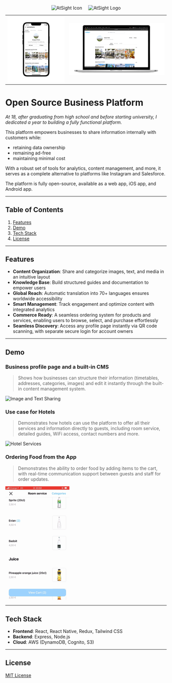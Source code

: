 <div align="center">
  <p align="center">
    <img src="../Assets/AtSight-App-Icon.png" height="64" alt="AtSight Icon">
    &nbsp;&nbsp;&nbsp;
    <img src="../Assets/AtSight_logo.png" height="64" alt="AtSight Logo">
  </p>
  <table>
    <tr>
      <td align="center">
        <img src="Assets/Mobile_App_Preview.png" alt="Mobile App Preview" width="280px">
      </td>
      <td align="center">
        <img src="Assets/Web_App_Preview.png" alt="Web App Preview" width="470px">
      </td>
    </tr>
  </table>
</div>

# Open Source Business Platform

*At 18, after graduating from high school and before starting university, I dedicated a year to building a fully functional platform.*

This platform empowers businesses to share information internally with customers while:
- retaining data ownership
- remaining ad-free
- maintaining minimal cost

With a robust set of tools for analytics, content management, and more, it serves as a complete alternative to platforms like Instagram and Salesforce.

The platform is fully open-source, available as a web app, iOS app, and Android app.

---

## Table of Contents
1. [Features](#features)
2. [Demo](#demo)
3. [Tech Stack](#tech-stack)
4. [License](#license)

---

## Features

- **Content Organization**: Share and categorize images, text, and media in an intuitive layout
- **Knowledge Base**: Build structured guides and documentation to empower users
- **Global Reach**: Automatic translation into 70+ languages ensures worldwide accessibility
- **Smart Management**: Track engagement and optimize content with integrated analytics
- **Commerce Ready**: A seamless ordering system for products and services, enabling users to browse, select, and purchase effortlessly
- **Seamless Discovery**: Access any profile page instantly via QR code scanning, with separate secure login for account owners

---

## Demo

### Business profile page and a built-in CMS
> Shows how businesses can structure their information (timetables, addresses, categories, images) and edit it instantly through the built-in content management system.
<img src="Assets/IG-and-CMS.gif" alt="Image and Text Sharing" width="200px">

### Use case for Hotels
> Demonstrates how hotels can use the platform to offer all their services and information directly to guests, including room service, detailed guides, WiFi access, contact numbers and more.
<img src="Assets/iOS-App-Hotel-Info.gif" alt="Hotel Services" width="200px">

### Ordering Food from the App
> Demonstrates the ability to order food by adding items to the cart, with real-time communication support between guests and staff for order updates.
<img src="Assets/Ordering-Food.gif" alt="Ordering Food" width="200px">

---

## Tech Stack
- **Frontend**: React, React Native, Redux, Tailwind CSS
- **Backend**: Express, Node.js
- **Cloud**: AWS (DynamoDB, Cognito, S3)

---

## License
[MIT License](LICENSE)
